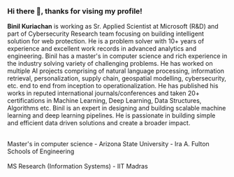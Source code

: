 ### Hi there 👋, thanks for vising my profile!

**Binil Kuriachan** is working as Sr. Applied Scientist at Microsoft (R&D) and part of Cybersecurity Research team focusing on building intelligent solution for web protection. He is a problem solver with 10+ years of experience and excellent work records in advanced analytics and engineering. Binil has a master's in computer science and rich experience in the industry solving variety of challenging problems. He has worked on multiple AI projects comprising of natural language processing, information retrieval, personalization, supply chain, geospatial modelling, cybersecurity, etc. end to end from inception to operationalization. He has published his works in reputed international journals/conferences and taken 20+ certifications in Machine Learning, Deep Learning, Data Structures, Algorithms etc. Binil is an expert in designing and building scalable machine learning and deep learning pipelines. He is passionate in building simple and efficient data driven solutions and create a broader impact.

 <br> Master's in computer science - Arizona State University - Ira A. Fulton Schools of Engineering <br>
 <br> MS Research (Information Systems) - IIT Madras <br>


<!--
**bkuriach/bkuriach** is a ✨ _special_ ✨ repository because its `README.md` (this file) appears on your GitHub profile.

Here are some ideas to get you started:

- 🔭 I’m currently working on ...
- 🌱 I’m currently learning ...
- 👯 I’m looking to collaborate on ...
- 🤔 I’m looking for help with ...
- 💬 Ask me about ...
- 📫 How to reach me: ...
- 😄 Pronouns: ...
- ⚡ Fun fact: ...
-->
